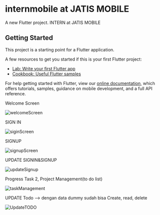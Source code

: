 # internmobile at JATIS MOBILE

A new Flutter project.
INTERN at JATIS MOBILE

## Getting Started

This project is a starting point for a Flutter application.

A few resources to get you started if this is your first Flutter project:

- [Lab: Write your first Flutter app](https://flutter.dev/docs/get-started/codelab)
- [Cookbook: Useful Flutter samples](https://flutter.dev/docs/cookbook)

For help getting started with Flutter, view our
[online documentation](https://flutter.dev/docs), which offers tutorials,
samples, guidance on mobile development, and a full API reference.

Welcome Screen


![welcomeScreen](https://user-images.githubusercontent.com/81136629/163027465-b1c6d585-00de-49fb-8e34-9653e37baeec.png)



SIGN IN



![siginScreen](https://user-images.githubusercontent.com/81136629/163027371-4ce99ef7-d598-480b-a84a-7d7e94259870.png)



SIGNUP




![signupScreen](https://user-images.githubusercontent.com/81136629/163027514-56e6f5d9-1aa3-49c5-a0c1-94bf3419bd27.png)



UPDATE SIGNIN&SIGNUP


![updateSignup](https://user-images.githubusercontent.com/81136629/163026792-505169dc-aa0d-4c37-90a0-1ab61a7d560a.png)



Progress Task 2, Project Management(to do list)



![taskManagement](https://user-images.githubusercontent.com/81136629/163229475-64f71ce7-cce8-4ee4-9075-5dfc55795f9a.png)


UPDATE Todo --> dengan data dummy sudah bisa Create, read, delete




![UpdateTODO](https://user-images.githubusercontent.com/81136629/163662865-de86bb02-3f1b-4d79-9d50-7e196c3ed76f.png)

